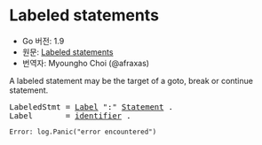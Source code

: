 # Labeled statements

* Go 버전: 1.9
* 원문: [Labeled statements](https://golang.org/ref/spec#Labeled_statements)
* 번역자: Myoungho Choi (@afraxas)

A labeled statement may be the target of a goto, break or continue statement.

<pre>
<a id="LabeledStmt">LabeledStmt</a> = <a href="#Label">Label</a> ":" <a href="/Statements/#Statement">Statement</a> .
<a id="Label">Label</a>       = <a href="/Lexical%20elements/identifiers.html#identifier">identifier</a> .
</pre>

```
Error: log.Panic("error encountered")
```